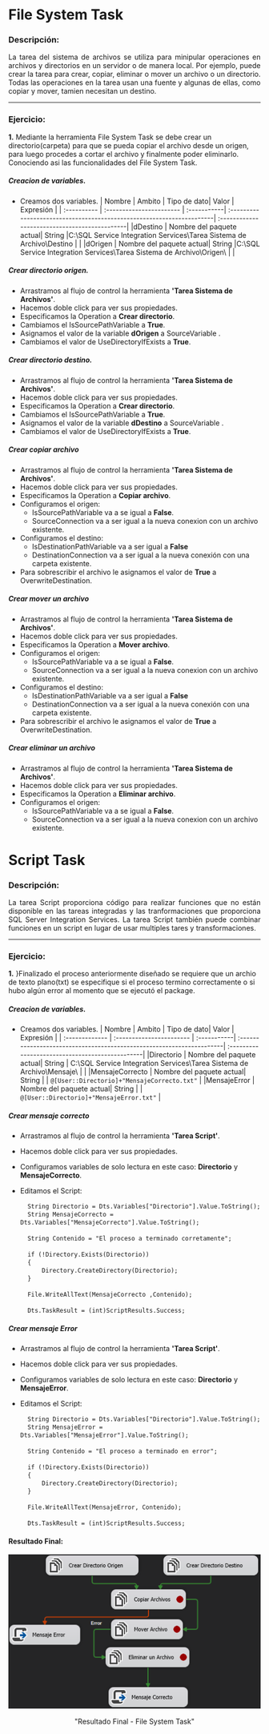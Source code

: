# File System Task

### **Descripción:**

<div style="text-align: justify">

La tarea del sistema de archivos se utiliza para minipular operaciones en archivos y directorios en un servidor o de manera local. Por ejemplo, puede crear la tarea para crear, copiar, eliminar o mover un archivo o un directorio. Todas las operaciones en la tarea usan una fuente y algunas de ellas, como copiar y mover, tamien necesitan un destino.

</div>

---

### **Ejercicio:**

<b>1.</b> Mediante la herramienta File System Task se debe crear un directorio(carpeta) para que se pueda copiar el archivo desde un origen, para luego procedes a cortar el archivo y finalmente poder eliminarlo. Conociendo asi las funcionalidades del File System Task.

##### Creacion de variables.

* Creamos dos variables.
    | Nombre      | Ambito                   | Tipo de dato| Valor                                                                 | Expresión                                     |
    | :---------- | :----------------------- | :-----------| :---------------------------------------------------------------------| :---------------------------------------------|
    |dDestino     | Nombre del paquete actual| String      |C:\SQL Service Integration Services\Tarea Sistema de Archivo\Destino   |                                               | 
    |dOrigen      | Nombre del paquete actual| String      |C:\SQL Service Integration Services\Tarea Sistema de Archivo\Origen\   |                                               | 

##### Crear directorio origen.

* Arrastramos al flujo de control la herramienta **'Tarea Sistema de Archivos'**.
* Hacemos doble click para ver sus propiedades.
* Especificamos la Operation a **Crear directorio**.
* Cambiamos el IsSourcePathVariable a **True**.
* Asignamos el valor de la variable **dOrigen** a SourceVariable .
* Cambiamos el valor de UseDirectoryIfExists a **True**.

##### Crear directorio destino.

* Arrastramos al flujo de control la herramienta **'Tarea Sistema de Archivos'**.
* Hacemos doble click para ver sus propiedades.
* Especificamos la Operation a **Crear directorio**.
* Cambiamos el IsSourcePathVariable a **True**.
* Asignamos el valor de la variable **dDestino** a SourceVariable .
* Cambiamos el valor de UseDirectoryIfExists a **True**.

##### Crear copiar archivo

* Arrastramos al flujo de control la herramienta **'Tarea Sistema de Archivos'**.
* Hacemos doble click para ver sus propiedades.
* Especificamos la Operation a **Copiar archivo**.
* Configuramos el origen:
    * IsSourcePathVariable va a se igual a **False**.
    * SourceConnection va a ser igual a la nueva conexion con un archivo existente.
* Configuramos el destino:
    * IsDestinationPathVariable va a ser igual a **False**
    * DestinationConnection va a ser igual a la nueva conexión con una carpeta existente.
* Para sobrescribir el archivo le asignamos el valor de **True** a OverwriteDestination.

##### Crear mover un archivo

* Arrastramos al flujo de control la herramienta **'Tarea Sistema de Archivos'**.
* Hacemos doble click para ver sus propiedades.
* Especificamos la Operation a **Mover archivo**.
* Configuramos el origen:
    * IsSourcePathVariable va a se igual a **False**.
    * SourceConnection va a ser igual a la nueva conexion con un archivo existente.
* Configuramos el destino:
    * IsDestinationPathVariable va a ser igual a **False**
    * DestinationConnection va a ser igual a la nueva conexión con una carpeta existente.
* Para sobrescribir el archivo le asignamos el valor de **True** a OverwriteDestination.


##### Crear eliminar un archivo

* Arrastramos al flujo de control la herramienta **'Tarea Sistema de Archivos'**.
* Hacemos doble click para ver sus propiedades.
* Especificamos la Operation a **Eliminar archivo**.
* Configuramos el origen:
    * IsSourcePathVariable va a se igual a **False**.
    * SourceConnection va a ser igual a la nueva conexion con un archivo existente.


# Script Task

### **Descripción:**

<div style="text-align: justify">

La tarea Script proporciona código para realizar funciones que no están disponible en las tareas integradas y las tranformaciones que proporciona SQL Server Integration Services. La tarea Script también puede combinar funciones en un script en lugar de usar multiples tares y transformaciones.

</div>

---

### **Ejercicio:**

<b>1.</b> }Finalizado el proceso anteriormente diseñado se requiere que un archio de texto plano(txt) se especifique si el proceso termino correctamente o si hubo algún error al momento que se ejecutó el package.

##### Creacion de variables.

* Creamos dos variables.
    | Nombre         | Ambito                   | Tipo de dato| Valor                                                                 | Expresión                                       |
    | :------------- | :----------------------- | :-----------| :---------------------------------------------------------------------| :-----------------------------------------------|
    |Directorio      | Nombre del paquete actual| String      | C:\SQL Service Integration Services\Tarea Sistema de Archivo\Mensaje\ |                                                 | 
    |MensajeCorrecto | Nombre del paquete actual| String      |                                                                       | `@[User::Directorio]+"MensajeCorrecto.txt"`     |
    |MensajeError    | Nombre del paquete actual| String      |                                                                       | `@[User::Directorio]+"MensajeError.txt"`        |

##### Crear mensaje correcto

* Arrastramos al flujo de control la herramienta **'Tarea Script'**.
* Hacemos doble click para ver sus propiedades.
* Configuramos variables de solo lectura en este caso: **Directorio** y **MensajeCorrecto**.
* Editamos el Script: 

        String Directorio = Dts.Variables["Directorio"].Value.ToString();
        String MensajeCorrecto = Dts.Variables["MensajeCorrecto"].Value.ToString();

        String Contenido = "El proceso a terminado corretamente";

        if (!Directory.Exists(Directorio))
        {
            Directory.CreateDirectory(Directorio);
        }

        File.WriteAllText(MensajeCorrecto ,Contenido);

		Dts.TaskResult = (int)ScriptResults.Success;

##### Crear mensaje Error

* Arrastramos al flujo de control la herramienta **'Tarea Script'**.
* Hacemos doble click para ver sus propiedades.
* Configuramos variables de solo lectura en este caso: **Directorio** y **MensajeError**.
* Editamos el Script: 

        String Directorio = Dts.Variables["Directorio"].Value.ToString();
        String MensajeError = Dts.Variables["MensajeError"].Value.ToString();

        String Contenido = "El proceso a terminado en error";

        if (!Directory.Exists(Directorio))
        {
            Directory.CreateDirectory(Directorio);
        }

        File.WriteAllText(MensajeError, Contenido);

		Dts.TaskResult = (int)ScriptResults.Success;


#### **Resultado Final:**

<div style="text-align: center">

![Resultado Final - File System Task](https://raw.githubusercontent.com/Andres25b/SSIS/master/Anexos/5.-FileSystemTask.png "Resultado Final - File System Task")

"Resultado Final - File System Task"

</div>